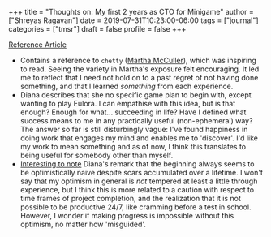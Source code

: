+++
title = "Thoughts on: My first 2 years as CTO for Minigame"
author = ["Shreyas Ragavan"]
date = 2019-07-31T10:23:00-06:00
tags = ["journal"]
categories = ["tmsr"]
draft = false
profile = false
+++

[Reference Article](http://ossasepia.com/2018/03/30/my-first-2-years-as-cto-for-minigame/trackback/)

-   Contains a reference to `chetty` ([Martha McCuller](http://trilema.com/2016/and-now-the-story-has-an-ending/)), which was inspiring to read.
    Seeing the variety in Martha's exposure felt encouraging. It led me to reflect
    that I need not hold on to a past regret of not having done something, and that I learned _something_ from each experience.
-   Diana describes that she no specific game plan to begin with, except wanting
    to play Eulora. I can empathise with this idea, but is that enough? Enough for
    what... succeeding in life? Have I defined what success means to me in any
    practically useful (non-ephemeral) way? The answer so far is still
    disturbingly vague: I've found happiness in doing work that engages my mind
    and enables me to 'discover'. I'd like my work to mean something and as of
    now, I think this translates to being useful for somebody other than myself.
-   [Interesting to note](http://ossasepia.com/2018/03/30/my-first-2-years-as-cto-for-minigame/#selection-77.1-77.421) Diana's remark that the beginning always seems to be optimistically naive despite scars accumulated over a lifetime. I won't say that my optimism in general is _not_ tempered at least a little through experience, but I think this is more related to a caution with respect to time frames of project completion, and the realization that it is not possible to be productive 24/7, like cramming before a test in school. However, I wonder if making progress is impossible without this optimism, no matter how 'misguided'.
